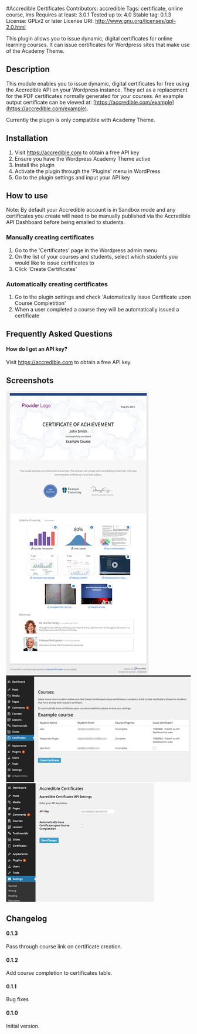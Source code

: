 #Accredible Certificates
Contributors: accredible 
Tags: certificate, online course, lms 
Requires at least: 3.0.1 
Tested up to: 4.0 
Stable tag: 0.1.3
License: GPLv2 or later 
License URI: http://www.gnu.org/licenses/gpl-2.0.html 

This plugin allows you to issue dynamic, digital certificates for online learning courses. It can issue certificates for Wordpress sites that make use of the Academy Theme.

## Description

This module enables you to issue dynamic, digital certificates for free using the Accredible API on your Wordpress instance. They act as a replacement for the PDF certificates normally generated for your courses. An example output certificate can be viewed at: [https://accredible.com/example](https://accredible.com/example).

Currently the plugin is only compatible with Academy Theme.

## Installation

1. Visit https://accredible.com to obtain a free API key
2. Ensure you have the Wordpress Academy Theme active
3. Install the plugin
4. Activate the plugin through the 'Plugins' menu in WordPress
5. Go to the plugin settings and input your API key

## How to use

Note: By default your Accredible account is in Sandbox mode and any certificates you create will need to be manually published via the Accredible API Dashboard before being emailed to students.

### Manually creating certificates
1. Go to the 'Certificates' page in the Wordpress admin menu
2. On the list of your courses and students, select which students you would like to issue certificates to
3. Click 'Create Certificates'

### Automatically creating certificates
1. Go to the plugin settings and check 'Automatically Issue Certificate upon Course Completition'
2. When a user completed a course they will be automatically issued a certificate

## Frequently Asked Questions

#### How do I get an API key?

Visit https://accredible.com to obtain a free API key.

## Screenshots

![1. This is a dynamic, digital certificate](screenshot-1.png)
![2. This is the admin interface](screenshot-2.png)
![3. You can automatically issue a certificate when a student completes a course](screenshot-3.png)

## Changelog

#### 0.1.3
Pass through course link on certificate creation.

#### 0.1.2
Add course completion to certificates table.

#### 0.1.1
Bug fixes

#### 0.1.0
Initial version.